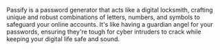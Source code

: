 Passify is a password generator that acts like a digital locksmith, crafting unique and robust combinations of letters, numbers, and symbols to safeguard your online accounts. It's like having a guardian angel for your passwords, ensuring they're tough for cyber intruders to crack while keeping your digital life safe and sound.
